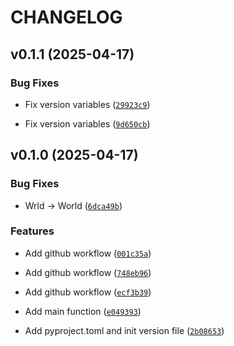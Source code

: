 # CHANGELOG


## v0.1.1 (2025-04-17)

### Bug Fixes

- Fix version variables
  ([`29923c9`](https://github.com/ampetelin/test/commit/29923c9fe5156c0f32d8e7f4f037350c2b0ab5a3))

- Fix version variables
  ([`9d650cb`](https://github.com/ampetelin/test/commit/9d650cb80749ba7179994a84cd5de075c9d00c0e))


## v0.1.0 (2025-04-17)

### Bug Fixes

- Wrld -> World
  ([`6dca49b`](https://github.com/ampetelin/test/commit/6dca49bf1454cb851a5bd667293dacf07bee67ac))

### Features

- Add github workflow
  ([`001c35a`](https://github.com/ampetelin/test/commit/001c35a9b9c0f37767c25fe7278b0edd56f52167))

- Add github workflow
  ([`748eb96`](https://github.com/ampetelin/test/commit/748eb961cdfee0507b6c122260e49ed2c8a306b6))

- Add github workflow
  ([`ecf3b39`](https://github.com/ampetelin/test/commit/ecf3b3968d58d7d23e9e326ad024522be3f78b77))

- Add main function
  ([`e049393`](https://github.com/ampetelin/test/commit/e049393317c1fca9cf21911fb330af207b8c9d82))

- Add pyproject.toml and init version file
  ([`2b08653`](https://github.com/ampetelin/test/commit/2b08653dae008f1c55efffed4abeac40e5597ae7))
